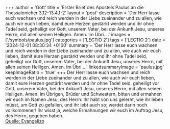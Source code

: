+++
author = 'Gott'
title = 'Erster Brief des Apostels Paulus an die Thessalonicher 3,12-13.4,1-2'
layout = 'post'
description = 'Der Herr lasse euch wachsen und reich werden in der Liebe zueinander und zu allen, wie auch wir euch lieben, damit eure Herzen gestärkt werden und ihr ohne Tadel seid, geheiligt vor Gott, unserem Vater, bei der Ankunft Jesu, unseres Herrn, mit allen seinen Heiligen. Amen. Im Übri....'
images = ['/symbols/paulus.jpg']
categories = ['LECTIO 2']
tags = ['LECTIO 2']
date = '2024-12-01 08:30:34 +0100'
summary = 'Der Herr lasse euch wachsen und reich werden in der Liebe zueinander und zu allen, wie auch wir euch lieben, damit eure Herzen gestärkt werden und ihr ohne Tadel seid, geheiligt vor Gott, unserem Vater, bei der Ankunft Jesu, unseres Herrn, mit allen seinen Heiligen. Amen. Im Übri....'
linkedsummaryImage = 'paulus.jpg'
keepImageRatio = 'true'
+++
Der Herr lasse euch wachsen und reich werden in der Liebe zueinander und zu allen, wie auch wir euch lieben,
damit eure Herzen gestärkt werden und ihr ohne Tadel seid, geheiligt vor Gott, unserem Vater, bei der Ankunft Jesu, unseres Herrn, mit allen seinen Heiligen. Amen.
Im Übrigen, Brüder und Schwestern, bitten und ermahnen wir euch im Namen Jesu, des Herrn: Ihr habt von uns gelernt, wie ihr leben müsst, um Gott zu gefallen, und ihr lebt auch so; werdet darin noch vollkommener!
Ihr wisst ja, welche Ermahnungen wir euch im Auftrag Jesu, des Herrn, gegeben haben.<!--more--><br> [Quelle: Evangelizo](https://evangeliumtagfuertag.org/DE/gospel)